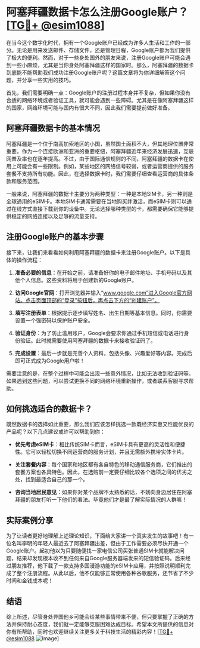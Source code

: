 # 阿塞拜疆数据卡怎么注册Google账户？[[TG💪+ @esim1088](https://t.me/s/esim1088)]

在当今这个数字化时代，拥有一个Google账户已经成为许多人生活和工作的一部分。无论是用来发送邮件、存储文件，还是管理日程，Google账户都为我们提供了极大的便利。然而，对于一些身处国外的朋友来说，注册Google账户可能会遇到一些小麻烦，尤其是当你身处阿塞拜疆这样的国家时。那么，阿塞拜疆的数据卡到底能不能帮助我们成功注册Google账户呢？这篇文章将为你详细解答这个问题，并分享一些实用的技巧。

首先，我们需要明确一点：Google账户的注册过程本身并不复杂，但如果你没有合适的网络环境或者验证工具，就可能会遇到一些障碍。尤其是在像阿塞拜疆这样的国家，网络环境可能与国内有很大不同，因此我们需要提前做好准备。

## 阿塞拜疆数据卡的基本情况

阿塞拜疆是一个位于南高加索地区的小国，虽然国土面积不大，但其地理位置非常重要。作为一个连接欧洲和亚洲的重要枢纽，阿塞拜疆近年来经济发展迅速，互联网普及率也在逐年提高。不过，由于国际通信规则的不同，阿塞拜疆的数据卡在使用上可能会有一些限制。例如，某些地区的网络信号较弱，或者运营商提供的服务套餐不支持所有功能。因此，在选择数据卡时，我们需要仔细查看运营商的具体条款和服务范围。

一般来说，阿塞拜疆的数据卡主要分为两种类型：一种是本地SIM卡，另一种则是全球通用的eSIM卡。本地SIM卡通常需要在当地购买并激活，而eSIM卡则可以通过在线方式直接下载到你的设备中。无论选择哪种类型的卡，都需要确保它能够提供稳定的网络连接以及足够的流量支持。

## 注册Google账户的基本步骤

接下来，让我们来看看如何利用阿塞拜疆的数据卡来注册Google账户。以下是具体的操作流程：

1. **准备必要的信息**：在开始之前，请准备好你的电子邮件地址、手机号码以及其他个人信息。这些资料将用于创建新的Google账户。

2. **访问Google官网**：打开浏览器并输入“www.google.com”进入Google官方网站。点击页面顶部的“登录”按钮后，再点击下方的“创建账户”。

3. **填写注册表单**：根据提示逐步填写姓名、出生日期等基本信息。同时，你需要设置一个强密码以保护账户安全。

4. **验证身份**：为了防止滥用账户，Google会要求你通过手机短信或电话进行身份验证。此时就需要使用阿塞拜疆的数据卡来接收验证码了。

5. **完成设置**：最后一步就是完善个人资料，包括头像、兴趣爱好等内容。完成后即可正式成为Google用户啦！

需要注意的是，在整个过程中可能会出现一些意外情况，比如无法收到验证码等。如果遇到这些问题，可以尝试更换不同的网络环境重新操作，或者联系客服寻求帮助。

## 如何挑选适合的数据卡？

既然数据卡的选择如此重要，那么我们应该怎样挑选一款既经济实惠又性能优良的产品呢？以下几点建议或许可以帮助到你：

- **优先考虑eSIM卡**：相比传统SIM卡而言，eSIM卡具有更高的灵活性和便捷性。它可以轻松切换不同运营商的服务计划，并且无需额外携带实体卡片。
  
- **关注套餐内容**：每个国家和地区都有各自特色的移动通信服务商，它们推出的套餐方案也各具特色。因此，在选购前一定要仔细比较各个选项之间的优劣之处，找到最适合自己的那一个。

- **咨询当地居民意见**：如果你对某个品牌不太熟悉的话，不妨向身边居住在阿塞拜疆的朋友打听一下他们的看法。毕竟他们才是最了解实际情况的人群嘛！

## 实际案例分享

为了让读者更好地理解上述理论知识，下面给大家讲一个真实发生的故事吧！有一位名叫李明的年轻人最近去了阿塞拜疆出差，但由于工作需要必须尽快开通一个Google账户。起初他以为只要随便找一家电信公司买张普通SIM卡就能解决问题，结果却发现根本收不到任何来自Google服务器端发来的短信验证码。后来经过朋友推荐，他下载了一款支持多国漫游功能的eSIM卡应用，并按照说明顺利完成了整个注册流程。从此以后，他不仅能够正常使用各种谷歌服务，还节省了不少时间和金钱成本呢！

## 结语

综上所述，尽管身处异国他乡可能会给某些事情带来不便，但只要掌握了正确的方法并保持耐心态度，我们就一定能够克服困难达成目标。希望本文所提供的信息对你有所帮助，同时也欢迎继续关注更多关于科技生活的精彩内容！[[TG💪+ @esim1088](https://t.me/s/esim1088) ![Image](https://i.postimg.cc/4NQfJmqS/Snipaste-2025-05-13-00-14-12.png)]